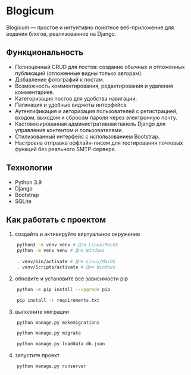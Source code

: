 # Blogicum

Blogicum — простое и интуитивно понятное веб-приложение для ведения блогов, реализованное на Django.

## Функциональность

- Полноценный CRUD для постов: создание обычных и отложенных публикаций (отложенные видны только авторам).
- Добавление фотографий к постам.
- Возможность комментирования, редактирования и удаления комментариев.
- Категоризация постов для удобства навигации.
- Пагинация и удобные виджеты интерфейса.
- Аутентификация и авторизация пользователей с регистрацией, входом, выходом и сбросом пароля через электронную почту.
- Кастомизированная административная панель Django для управления контентом и пользователями.
- Стилизованный интерфейс с использованием Bootstrap.
- Настроена отправка оффлайн-писем для тестирования почтовых функций без реального SMTP-сервера.

## Технологии

- Python 3.9
- Django
- Bootstrap
- SQLite

## Как работать с проектом

1. создайте и активируйте виртуальное окружение
```bash
    python3 -m venv venv # Для Linux/MacOS
    python -m venv venv # Для Windows
    
    . venv/bin/activate # Для Linux/MacOS
    . venv/Scripts/activate # Для Windows
```

2. обновите и установите все зависимости pip
```bash
    python -m pip install --upgrade pip

    pip install -r requirements.txt
```

3. выполните миграции
```bash
    python manage.py makemigrations

    python manage.py migrate

    python manage.py loaddata db.json
```

4. запустите проект
```bash
    python manage.py runserver
```